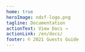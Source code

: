```yaml
---
home: true
heroImage: ndsf-logo.png
tagline: Documentation
actionText: View Docs →
actionLink: /en/docs/
footer: © 2021 Guests Guide
---
```

